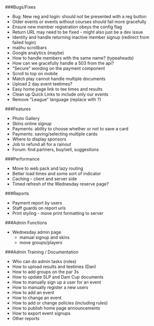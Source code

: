 ###Bugs/Fixes
* Bug: New reg and login: should not be presented with a reg button
* Older events or events without courses should fail more gracefully
* Ensure new member registration obeys the config flag
* Return URL may need to be fixed - might also just be a dev issue
* Identity and handle returning inactive member signup (redirect from failed login)
* malihu scrollbars
* Google analytics (maybe)
* How to handle members with the same name? (typeaheads)
* How can we gracefully handle a 503 from the api?
* "Secure" wording on the payment component
* Scroll to top on mobile
* Match play cannot handle multiple documents
* Upload 2 day event teetimes?
* Easy home page link to tee times and results
* Clean up Quick Links to include only our events
* Remove "League" language (replace with ?)

###Features
* Photo Gallery
* Skins online signup
* Payments: ability to choose whether or not to save a card
* Payments: saving/selecting multiple cards
* Where to display sponsors
* Job to refund all for a rainout
* Forum: find partners, buy/sell, suggestions

###Performance
* Move to web pack and lazy routing
* Better load times and some sort of indicator
* Caching - client and server side
* Timed refresh of the Wednesday reserve page?

###Reports
* Payment report by users
* Staff guards on report urls
* Print styling - move print formatting to server

###Admin Functions
* Wednesday admin page
    * manual signup and skins
    * move groups/players

###Admin Training / Documentation
* Who can do admin tasks (roles)
* How to upload results and teetimes (Dan)
* How to add groups on the par 3s
* How to update SLP and Dam Cup documents
* How to manually sign up a user for an event
* How to manually register a new users
* How to add an event
* How to change an event
* How to add or change policies (including rules)
* How to publish home page announcements
* How to export event signups
* Other reports

